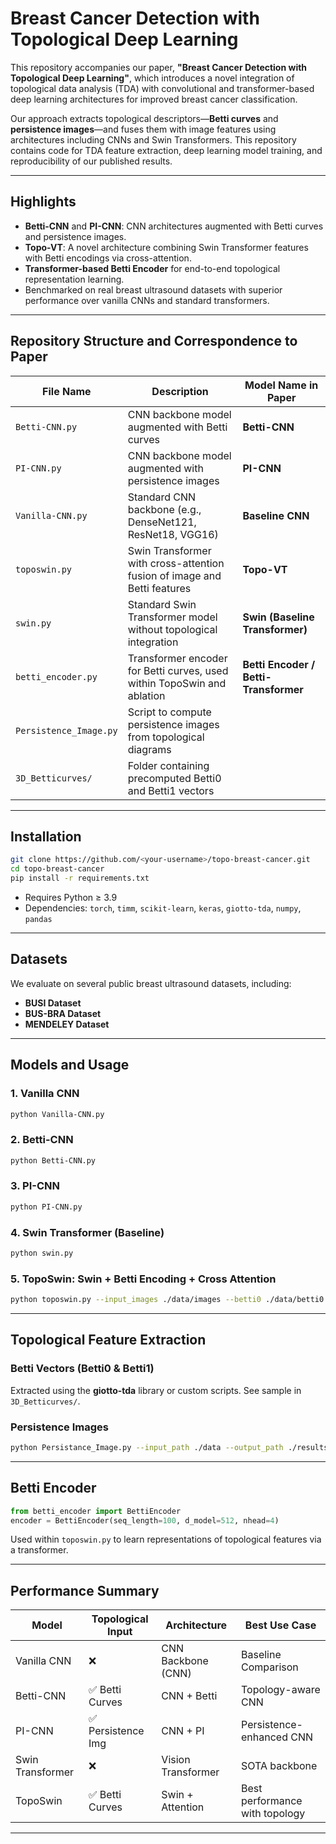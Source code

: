# Breast Cancer Detection with Topological Deep Learning

This repository accompanies our  paper, **"Breast Cancer Detection with Topological Deep Learning"**, which introduces a novel integration of topological data analysis (TDA) with convolutional and transformer-based deep learning architectures for improved breast cancer classification.

Our approach extracts topological descriptors—**Betti curves** and **persistence images**—and fuses them with image features using architectures including CNNs and Swin Transformers. This repository contains code for TDA feature extraction, deep learning model training, and reproducibility of our published results.

---

## Highlights
- **Betti-CNN** and **PI-CNN**: CNN architectures augmented with Betti curves and persistence images.
- **Topo-VT**: A novel architecture combining Swin Transformer features with Betti encodings via cross-attention.
- **Transformer-based Betti Encoder** for end-to-end topological representation learning.
- Benchmarked on real breast ultrasound datasets with superior performance over vanilla CNNs and standard transformers.

---

## Repository Structure and Correspondence to Paper

| File Name               | Description                                                                 | Model Name in Paper                |
|------------------------|-----------------------------------------------------------------------------|------------------------------------|
| `Betti-CNN.py`         | CNN backbone model augmented with Betti curves                                       | **Betti-CNN**                      |
| `PI-CNN.py`            | CNN backbone model augmented with persistence images                                 | **PI-CNN**                         |
| `Vanilla-CNN.py`       | Standard CNN backbone (e.g., DenseNet121, ResNet18, VGG16)                  | **Baseline CNN**                   |
| `toposwin.py`          | Swin Transformer with cross-attention fusion of image and Betti features    | **Topo-VT**                       |
| `swin.py`              | Standard Swin Transformer model without topological integration             | **Swin (Baseline Transformer)**    |
| `betti_encoder.py`     | Transformer encoder for Betti curves, used within TopoSwin and ablation     | **Betti Encoder / Betti-Transformer** |
| `Persistence_Image.py` | Script to compute persistence images from topological diagrams              |  |
| `3D_Betticurves/`      | Folder containing precomputed Betti0 and Betti1 vectors                     |  |


---

##  Installation

```bash
git clone https://github.com/<your-username>/topo-breast-cancer.git
cd topo-breast-cancer
pip install -r requirements.txt
```

- Requires Python ≥ 3.9
- Dependencies: `torch`, `timm`, `scikit-learn`, `keras`, `giotto-tda`, `numpy`, `pandas`

---

##  Datasets

We evaluate on several public breast ultrasound datasets, including:

- **BUSI Dataset**
- **BUS-BRA Dataset**
- **MENDELEY Dataset**

---

##  Models and Usage

### 1. Vanilla CNN
```bash
python Vanilla-CNN.py
```

### 2. Betti-CNN
```bash
python Betti-CNN.py
```

### 3. PI-CNN
```bash
python PI-CNN.py
```

### 4. Swin Transformer (Baseline)
```bash
python swin.py
```

### 5. TopoSwin: Swin + Betti Encoding + Cross Attention
```bash
python toposwin.py --input_images ./data/images --betti0 ./data/betti0.csv --betti1 ./data/betti1.csv --labels ./data/labels.csv
```

---

##  Topological Feature Extraction

### Betti Vectors (Betti0 & Betti1)
Extracted using the **giotto-tda** library or custom scripts. See sample in `3D_Betticurves/`.

### Persistence Images
```bash
python Persistance_Image.py --input_path ./data --output_path ./results/persistence_images.npy
```

---

##  Betti Encoder

```python
from betti_encoder import BettiEncoder
encoder = BettiEncoder(seq_length=100, d_model=512, nhead=4)
```

Used within `toposwin.py` to learn representations of topological features via a transformer.

---

## Performance Summary

| Model           | Topological Input | Architecture       | Best Use Case                   |
|-----------------|-------------------|--------------------|----------------------------------|
| Vanilla CNN     | ❌                | CNN Backbone (CNN)  | Baseline Comparison              |
| Betti-CNN       | ✅ Betti Curves   | CNN + Betti        | Topology-aware CNN               |
| PI-CNN          | ✅ Persistence Img| CNN + PI           | Persistence-enhanced CNN         |
| Swin Transformer| ❌                | Vision Transformer | SOTA backbone                    |
| TopoSwin        | ✅ Betti Curves   | Swin + Attention   | Best performance with topology   |

---



